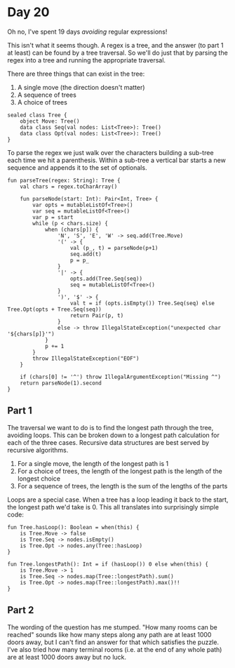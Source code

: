 # Day 20
Oh no, I've spent 19 days _avoiding_ regular expressions!

This isn't what it seems though. A regex is a tree, and the answer (to part 1 at least) can be found by a tree traversal. So we'll do just that by parsing the regex into a tree and running the appropriate traversal. 

There are three things that can exist in the tree:
1. A single move (the direction doesn't matter)
2. A sequence of trees
3. A choice of trees

```
sealed class Tree {
	object Move: Tree()
	data class Seq(val nodes: List<Tree>): Tree()
	data class Opt(val nodes: List<Tree>): Tree()
}
```

To parse the regex we just walk over the characters building a sub-tree each time we hit a parenthesis. Within a sub-tree a vertical bar starts a new sequence and appends it to the set of optionals.
```
fun parseTree(regex: String): Tree {
	val chars = regex.toCharArray()

	fun parseNode(start: Int): Pair<Int, Tree> {
		var opts = mutableListOf<Tree>()
		var seq = mutableListOf<Tree>()
		var p = start
		while (p < chars.size) {
			when (chars[p]) {
				'N', 'S', 'E', 'W' -> seq.add(Tree.Move)
				'(' -> {
					val (p_, t) = parseNode(p+1)
					seq.add(t)
					p = p_
				}
				'|' -> {
					opts.add(Tree.Seq(seq))
					seq = mutableListOf<Tree>()
				}
				')', '$' -> {
					val t = if (opts.isEmpty()) Tree.Seq(seq) else Tree.Opt(opts + Tree.Seq(seq))
					return Pair(p, t)
				}
				else -> throw IllegalStateException("unexpected char '${chars[p]}'")
			}
			p += 1
		}
		throw IllegalStateException("EOF")
	}

	if (chars[0] != '^') throw IllegalArgumentException("Missing ^")
	return parseNode(1).second
}
```

## Part 1
The traversal we want to do is to find the longest path through the tree, avoiding loops. This can be broken down to a longest path calculation for each of the three cases. Recursive data structures are best served by recursive algorithms.

1. For a single move, the length of the longest path is 1
2. For a choice of trees, the length of the longest path is the length of the longest choice
3. For a sequence of trees, the length is the sum of the lengths of the parts

Loops are a special case. When a tree has a loop leading it back to the start, the longest path we'd take is 0. This all translates into surprisingly simple code:
```
fun Tree.hasLoop(): Boolean = when(this) {
	is Tree.Move -> false
	is Tree.Seq -> nodes.isEmpty()
	is Tree.Opt -> nodes.any(Tree::hasLoop)
}

fun Tree.longestPath(): Int = if (hasLoop()) 0 else when(this) {
	is Tree.Move -> 1
	is Tree.Seq -> nodes.map(Tree::longestPath).sum()
	is Tree.Opt -> nodes.map(Tree::longestPath).max()!!
}
```

## Part 2
The wording of the question has me stumped. "How many rooms can be reached" sounds like how many steps along any path are at least 1000 doors away, but I can't find an answer for that which satisfies the puzzle. I've also tried how many terminal rooms (i.e. at the end of any whole path) are at least 1000 doors away but no luck.